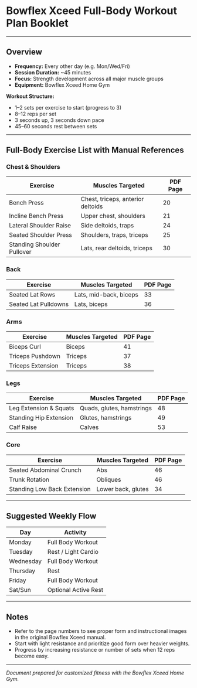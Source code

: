 # Bowflex Xceed Full-Body Workout Plan Booklet

---

## Overview

- **Frequency:** Every other day (e.g. Mon/Wed/Fri)
- **Session Duration:** ~45 minutes
- **Focus:** Strength development across all major muscle groups
- **Equipment:** Bowflex Xceed Home Gym

**Workout Structure:**

- 1–2 sets per exercise to start (progress to 3)
- 8–12 reps per set
- 3 seconds up, 3 seconds down pace
- 45–60 seconds rest between sets

---

## Full-Body Exercise List with Manual References

### Chest & Shoulders

| Exercise                   | Muscles Targeted                  | PDF Page |
|----------------------------|-----------------------------------|----------|
| Bench Press                | Chest, triceps, anterior deltoids | 20       |
| Incline Bench Press        | Upper chest, shoulders            | 21       |
| Lateral Shoulder Raise     | Side deltoids, traps              | 24       |
| Seated Shoulder Press      | Shoulders, traps, triceps         | 25       |
| Standing Shoulder Pullover | Lats, rear deltoids, triceps      | 30       |

### Back

| Exercise                   | Muscles Targeted             | PDF Page |
|----------------------------|------------------------------|----------|
| Seated Lat Rows            | Lats, mid-back, biceps       | 33       |
| Seated Lat Pulldowns       | Lats, biceps                 | 36       |

### Arms

| Exercise                | Muscles Targeted | PDF Page |
|-------------------------|------------------|----------|
| Biceps Curl             | Biceps           | 41       |
| Triceps Pushdown        | Triceps          | 37       |
| Triceps Extension       | Triceps          | 38       |

### Legs

| Exercise                   | Muscles Targeted          | PDF Page |
|----------------------------|---------------------------|----------|
| Leg Extension & Squats     | Quads, glutes, hamstrings | 48       |
| Standing Hip Extension     | Glutes, hamstrings        | 49       |
| Calf Raise                | Calves                    | 53       |

### Core

| Exercise                   | Muscles Targeted   | PDF Page |
|----------------------------|--------------------|----------|
| Seated Abdominal Crunch    | Abs                | 46       |
| Trunk Rotation            | Obliques           | 46       |
| Standing Low Back Extension| Lower back, glutes | 34       |

---

## Suggested Weekly Flow

| Day       | Activity             |
|-----------|----------------------|
| Monday    | Full Body Workout    |
| Tuesday   | Rest / Light Cardio  |
| Wednesday | Full Body Workout    |
| Thursday  | Rest                 |
| Friday    | Full Body Workout    |
| Sat/Sun   | Optional Active Rest |

---

## Notes

- Refer to the page numbers to see proper form and instructional images in the original Bowflex Xceed manual.
- Start with light resistance and prioritize good form over heavier weights.
- Progress by increasing resistance or number of sets when 12 reps become easy.

---

*Document prepared for customized fitness with the Bowflex Xceed Home Gym.*
